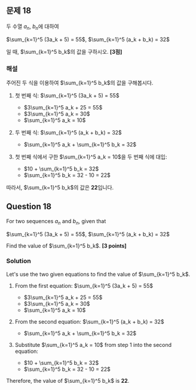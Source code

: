 
## 문제 18
두 수열 ${a_n}$, ${b_n}$에 대하여

$\sum_{k=1}^5 (3a_k + 5) = 55$, $\sum_{k=1}^5 (a_k + b_k) = 32$

일 때, $\sum_{k=1}^5 b_k$의 값을 구하시오. **[3점]**

### 해설
주어진 두 식을 이용하여 $\sum_{k=1}^5 b_k$의 값을 구해봅시다.

1. 첫 번째 식: $\sum_{k=1}^5 (3a_k + 5) = 55$
   - $3\sum_{k=1}^5 a_k + 25 = 55$
   - $3\sum_{k=1}^5 a_k = 30$
   - $\sum_{k=1}^5 a_k = 10$

2. 두 번째 식: $\sum_{k=1}^5 (a_k + b_k) = 32$
   - $\sum_{k=1}^5 a_k + \sum_{k=1}^5 b_k = 32$

3. 첫 번째 식에서 구한 $\sum_{k=1}^5 a_k = 10$을 두 번째 식에 대입:
   - $10 + \sum_{k=1}^5 b_k = 32$
   - $\sum_{k=1}^5 b_k = 32 - 10 = 22$

따라서, $\sum_{k=1}^5 b_k$의 값은 **22**입니다.

## Question 18
For two sequences ${a_n}$ and ${b_n}$, given that

$\sum_{k=1}^5 (3a_k + 5) = 55$, $\sum_{k=1}^5 (a_k + b_k) = 32$

Find the value of $\sum_{k=1}^5 b_k$. **[3 points]**

### Solution
Let's use the two given equations to find the value of $\sum_{k=1}^5 b_k$.

1. From the first equation: $\sum_{k=1}^5 (3a_k + 5) = 55$
   - $3\sum_{k=1}^5 a_k + 25 = 55$
   - $3\sum_{k=1}^5 a_k = 30$
   - $\sum_{k=1}^5 a_k = 10$

2. From the second equation: $\sum_{k=1}^5 (a_k + b_k) = 32$
   - $\sum_{k=1}^5 a_k + \sum_{k=1}^5 b_k = 32$

3. Substitute $\sum_{k=1}^5 a_k = 10$ from step 1 into the second equation:
   - $10 + \sum_{k=1}^5 b_k = 32$
   - $\sum_{k=1}^5 b_k = 32 - 10 = 22$

Therefore, the value of $\sum_{k=1}^5 b_k$ is **22**.